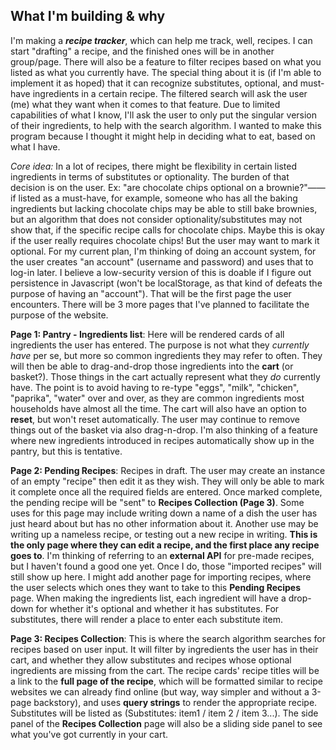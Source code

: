## What I'm building & why  
I'm making a ***recipe tracker***, which can help me track, well, recipes. I can start "drafting" a recipe, and the finished ones will be in another group/page. There will also be a feature to filter recipes based on what you listed as what you currently have. The special thing about it is (if I'm able to implement it as hoped) that it can recognize substitutes, optional, and must-have ingredients in a certain recipe. The filtered search will ask the user (me) what they want when it comes to that feature. Due to limited capabilities of what I know, I'll ask the user to only put the singular version of their ingredients, to help with the search algorithm. I wanted to make this program because I thought it might help in deciding what to eat, based on what I have.  

*Core idea:* In a lot of recipes, there might be flexibility in certain listed ingredients in terms of substitutes or optionality. The burden of that decision is on the user. Ex: "are chocolate chips optional on a brownie?"—— if listed as a must-have, for example, someone who has all the baking ingredients but lacking chocolate chips may be able to still bake brownies, but an algorithm that does not consider optionality/substitutes may not show that, if the specific recipe calls for chocolate chips. Maybe this is okay if the user really requires chocolate chips! But the user may want to mark it optional. For my current plan, I'm thinking of doing an account system, for the user creates "an account" (username and password) and uses that to log-in later. I believe a low-security version of this is doable if I figure out persistence in Javascript (won't be localStorage, as that kind of defeats the purpose of having an "account"). That will be the first page the user encounters. There will be 3 more pages that I've planned to facilitate the purpose of the website.  

**Page 1: Pantry - Ingredients list**: Here will be rendered cards of all ingredients the user has entered. The purpose is not what they *currently have* per se, but more so common ingredients they may refer to often. They will then be able to drag-and-drop those ingredients into the **cart** (or basket?). Those things in the cart actually represent what they *do* currently have. The point is to avoid having to re-type "eggs", "milk", "chicken", "paprika", "water" over and over, as they are common ingredients most households have almost all the time. The cart will also have an option to **reset**, but won't reset automatically. The user may continue to remove things out of the basket via also drag-n-drop. I'm also thinking of a feature where new ingredients introduced in recipes automatically show up in the pantry, but this is tentative.  

**Page 2: Pending Recipes**: Recipes in draft. The user may create an instance of an empty "recipe" then edit it as they wish. They will only be able to mark it complete once all the required fields are entered. Once marked complete, the pending recipe will be "sent" to **Recipes Collection (Page 3)**. Some uses for this page may include writing down a name of a dish the user has just heard about but has no other information about it. Another use may be writing up a nameless recipe, or testing out a new recipe in writing. **This is the only page where they can edit a recipe, and the first place any recipe goes to**. I'm thinking of referring to an **external API** for pre-made recipes, but I haven't found a good one yet. Once I do, those "imported recipes" will still show up here. I might add another page for importing recipes, where the user selects which ones they want to take to this **Pending Recipes** page. When making the ingredients list, each ingredient will have a drop-down for whether it's optional and whether it has substitutes. For substitutes, there will render a place to enter each substitute item.  

**Page 3: Recipes Collection**: This is where the search algorithm searches for recipes based on user input. It will filter by ingredients the user has in their cart, and whether they allow substitutes and recipes whose optional ingredients are missing from the cart. The recipe cards' recipe titles will be a link to the **full page of the recipe**, which will be formatted similar to recipe websites we can already find online (but way, way simpler and without a 3-page backstory), and uses **query strings** to render the appropriate recipe. Substitutes will be listed as (Substitutes: item1 / item 2 / item 3...). The side panel of the **Recipes Collection** page will also be a sliding side panel to see what you've got currently in your cart.
